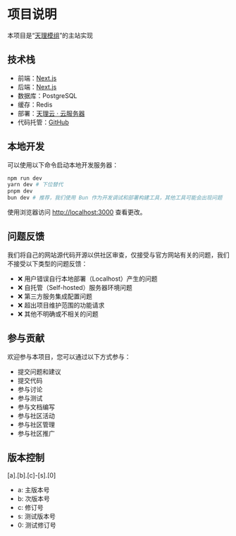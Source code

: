 # 项目说明

本项目是“[天理模组](https://mod.tlgame.co/)”的主站实现

## 技术栈

- 前端：[Next.js](https://nextjs.org/)
- 后端：[Next.js](https://nextjs.org/)
- 数据库：PostgreSQL
- 缓存：Redis
- 部署：[天理云 · 云服务器](https://tianlicloud.cn/)
- 代码托管：[GitHub](https://github.com/tianlimods/main-website)

## 本地开发

可以使用以下命令启动本地开发服务器：

```bash
npm run dev
yarn dev # 下位替代
pnpm dev
bun dev # 推荐，我们使用 Bun 作为开发调试和部署构建工具，其他工具可能会出现问题
```

使用浏览器访问 [http://localhost:3000](http://localhost:3000) 查看更改。

## 问题反馈

我们将自己的网站源代码开源以供社区审查，仅接受与官方网站有关的问题​，我们​​不接受​​以下类型的问题反馈：

- ❌ 用户错误自行本地部署（Localhost）产生的问题
- ❌ 自托管（Self-hosted）服务器环境问题
- ❌ 第三方服务集成配置问题
- ❌ 超出项目维护范围的功能请求
- ❌ 其他不明确或不相关的问题

## 参与贡献

欢迎参与本项目，您可以通过以下方式参与：

- 提交问题和建议
- 提交代码
- 参与讨论
- 参与测试
- 参与文档编写
- 参与社区活动
- 参与社区管理
- 参与社区推广

## 版本控制

[a].[b].[c]-[s].[0]
- a: 主版本号
- b: 次版本号
- c: 修订号
- s: 测试版本号
- 0: 测试修订号